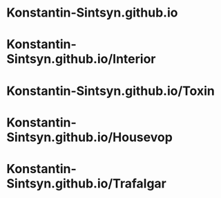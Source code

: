 # Konstantin-Sintsyn.github.io
# Konstantin-Sintsyn.github.io/Interior
# Konstantin-Sintsyn.github.io/Toxin
# Konstantin-Sintsyn.github.io/Housevop
# Konstantin-Sintsyn.github.io/Trafalgar
